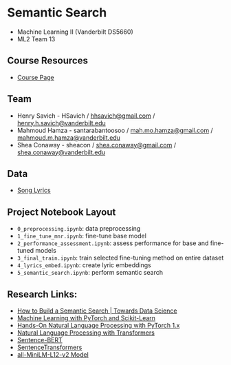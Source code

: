 

# Semantic Search

- Machine Learning II (Vanderbilt DS5660)
- ML2 Team 13

## Course Resources

- [Course Page](https://hrlblab.github.io/DS5660.html)

## Team

- Henry Savich - HSavich / hhsavich@gmail.com / henry.h.savich@vanderbilt.edu
- Mahmoud Hamza - santarabantoosoo / mah.mo.hamza@gmail.com / mahmoud.m.hamza@vanderbilt.edu
- Shea Conaway - sheacon / shea.conaway@gmail.com / shea.conaway@vanderbilt.edu

## Data

- [Song Lyrics](https://www.kaggle.com/datasets/nikhilnayak123/5-million-song-lyrics-dataset)

## Project Notebook Layout

- `0_preprocessing.ipynb`: data preprocessing
- `1_fine_tune_mnr.ipynb`: fine-tune base model
- `2_performance_assessment.ipynb`: assess performance for base and fine-tuned models
- `3_final_train.ipynb`: train selected fine-tuning method on entire dataset
- `4_lyrics_embed.ipynb`: create lyric embeddings
- `5_semantic_search.ipynb`: perform semantic search

## Research Links:   

- [How to Build a Semantic Search | Towards Data Science](https://towardsdatascience.com/how-to-build-a-semantic-search-engine-with-transformers-and-faiss-dcbea307a0e8)
- [Machine Learning with PyTorch and Scikit-Learn](https://learning.oreilly.com/library/view/machine-learning-with/9781801819312/)
- [Hands-On Natural Language Processing with PyTorch 1.x](https://learning.oreilly.com/library/view/hands-on-natural-language/9781789802740/)
- [Natural Language Processing with Transformers](https://learning.oreilly.com/library/view/natural-language-processing/9781098136789/)
- [Sentence-BERT](https://arxiv.org/abs/1908.10084)
- [SentenceTransformers](https://www.sbert.net/index.html)
- [all-MiniLM-L12-v2 Model](https://huggingface.co/sentence-transformers/all-MiniLM-L12-v2)
